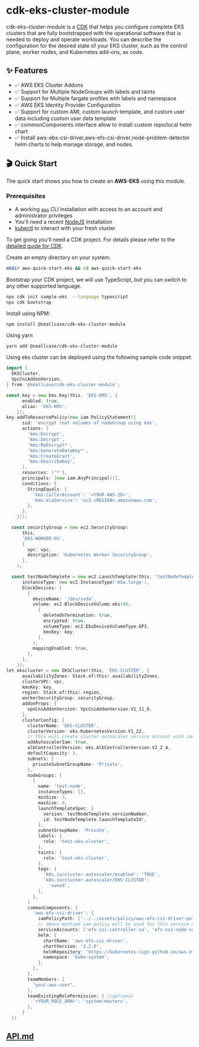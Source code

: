 # cdk-eks-cluster-module

cdk-eks-cluster-module  is a [CDK]((github.com/aws-cdk/cdk)) that helps you configure complete EKS clusters that are fully bootstrapped with the operational software that is needed to deploy and operate workloads. You can describe the configuration for the desired state of your EKS cluster, such as the control plane, worker nodes, and Kubernetes add-ons, as code.

## :sparkles: Features

* :white_check_mark: AWS EKS Cluster Addons
* :white_check_mark: Support for Multiple NodeGroups with labels and taints
* :white_check_mark: Support for Multiple fargate profiles with labels and namespace
* :white_check_mark: AWS EKS Identity Provider Configuration
* :white_check_mark: Support for custom AMI, custom launch template, and custom user data including custom user data template
* :white_check_mark: commonComponents interface allow to install custom repo/local helm chart
* :white_check_mark: Install aws-ebs-csi-driver,aws-efs-csi-driver,node-problem-detector helm charts to help manage storage, and nodes.

## :clapper: Quick Start

The quick start shows you how to create an **AWS-EKS** using this module.

### Prerequisites

* A working [`aws`](https://aws.amazon.com/cli/) CLI installation with access to an account and administrator privileges
* You'll need a recent [NodeJS](https://nodejs.org) installation
* [kubectl](https://kubernetes.io/docs/tasks/tools/install-kubectl/) to interact with your fresh cluster

To get going you'll need a CDK project. For details please refer to the [detailed guide for CDK](https://docs.aws.amazon.com/cdk/latest/guide/hello_world.html).

Create an empty directory on your system.

```bash
mkdir aws-quick-start-eks && cd aws-quick-start-eks
```

Bootstrap your CDK project, we will use TypeScript, but you can switch to any other supported language.

```bash
npx cdk init sample-eks  --language typescript
npx cdk bootstrap
```

Install using NPM:

```
npm install @smallcase/cdk-eks-cluster-module
```

Using yarn

```
yarn add @smallcase/cdk-eks-cluster-module
```

Using eks cluster can be deployed using the following sample code snippet:

```go
import {
  EKSCluster,
  VpcCniAddonVersion,
} from '@smallcase/cdk-eks-cluster-module';

const key = new kms.Key(this, 'EKS-KMS', {
      enabled: true,
      alias: 'EKS-KMS',
    });
key.addToResourcePolicy(new iam.PolicyStatement({
      sid: 'encrypt root volumes of nodeGroup using kms',
      actions: [
        'kms:Encrypt',
        'kms:Decrypt',
        'kms:ReEncrypt*',
        'kms:GenerateDataKey*',
        'kms:CreateGrant',
        'kms:DescribeKey',
      ],
      resources: ['*'],
      principals: [new iam.AnyPrincipal()],
      conditions: {
        StringEquals: {
          'kms:CallerAccount': '<YOUR-AWS-ID>',
          'kms:ViaService': 'ec2.<REGION>.amazonaws.com',
        },
      },
    }));

  const securityGroup = new ec2.SecurityGroup(
      this,
      'EKS-WORKER-SG',
      {
        vpc: vpc,
        description: 'Kubernetes Worker SecurityGroup',
      },
    );

  const testNodeTemplete = new ec2.LaunchTemplate(this, 'testNodeTemplete', {
      instanceType: new ec2.InstanceType('m5a.large'),
      blockDevices: [
        {
          deviceName: '/dev/xvda',
          volume: ec2.BlockDeviceVolume.ebs(40,
            {
              deleteOnTermination: true,
              encrypted: true,
              volumeType: ec2.EbsDeviceVolumeType.GP3,
              kmsKey: key,
            },
          ),
          mappingEnabled: true,
        },
      ],
    });
let ekscluster = new EKSCluster(this, 'EKS-CLUSTER', {
      availabilityZones: Stack.of(this).availabilityZones,
      clusterVPC: vpc,
      kmsKey: key,
      region: Stack.of(this).region,
      workerSecurityGroup: securityGroup,
      addonProps: {
        vpnCniAddonVersion: VpcCniAddonVersion.V1_11_0,
      },
      clusterConfig: {
        clusterName: 'EKS-CLUSTER',
        clusterVersion: eks.KubernetesVersion.V1_22,
        // this will create cluster autoscaler service account with iam role
        addAutoscalerIam: true,
        albControllerVersion: eks.AlbControllerVersion.V2_2_4,
        defaultCapacity: 3,
        subnets: {
          privateSubnetGroupName: 'Private',
        },
        nodeGroups: [
          {
            name: 'test-node',
            instanceTypes: [],
            minSize: 3,
            maxSize: 6,
            launchTemplateSpec: {
              version: testNodeTemplete.versionNumber,
              id: testNodeTemplete.launchTemplateId!,
            },
            subnetGroupName: 'Private',
            labels: {
              role: 'test-eks-cluster',
            },
            taints: {
              role: 'test-eks-cluster',
            },
            tags: {
              'k8s.io/cluster-autoscaler/enabled': 'TRUE',
              'k8s.io/cluster-autoscaler/EKS-CLUSTER':
                'owned',
            },
          },
        ]
        commonComponents: {
          'aws-efs-csi-driver': {
            iamPolicyPath: ['../../assets/policy/aws-efs-csi-driver-policy.json'],
            // above mention iam policy will be used for this service account
            serviceAccounts: ['efs-csi-controller-sa', 'efs-csi-node-sa'],
            helm: {
              chartName: 'aws-efs-csi-driver',
              chartVersion: '2.2.0',
              helmRepository: 'https://kubernetes-sigs.github.io/aws-efs-csi-driver/',
              namespace: 'kube-system',
            },
          },
        },
        teamMembers: [
          "your-aws-user",
        ],
        teamExistingRolePermission: { //optional
          '<YOUR_ROLE_ARN>': 'system:masters',
        },
      }
  })
```

## [API.md](./API.md)
